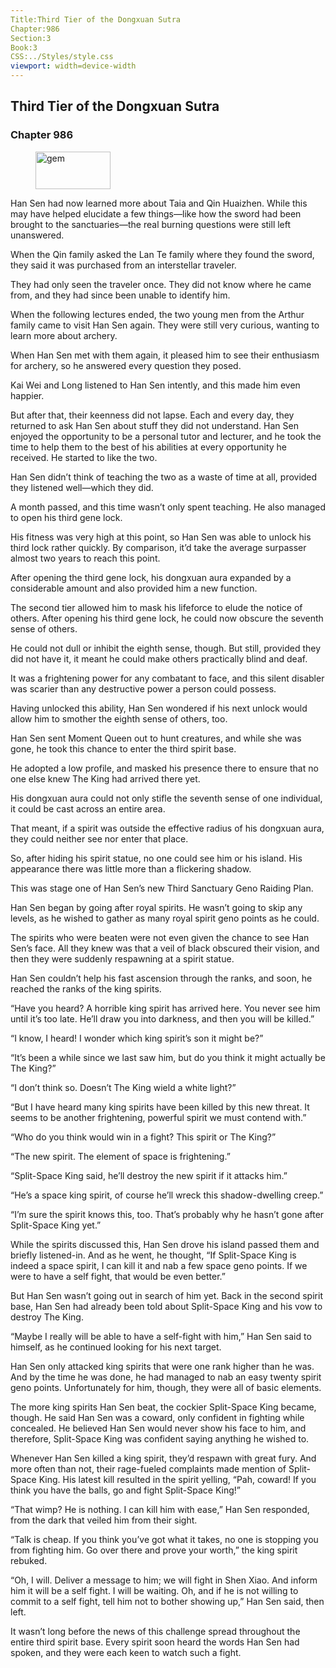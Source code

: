 ```yaml
---
Title:Third Tier of the Dongxuan Sutra 
Chapter:986 
Section:3 
Book:3 
CSS:../Styles/style.css 
viewport: width=device-width
---
```

  
## Third Tier of the Dongxuan Sutra
### Chapter 986
  
<figure>
	<img src="../Images/gem.gif" alt="gem" id="gem" width="120" height="60" />
</figure>
  

  
Han Sen had now learned more about Taia and Qin Huaizhen. While this may have helped elucidate a few things—like how the sword had been brought to the sanctuaries—the real burning questions were still left unanswered.

When the Qin family asked the Lan Te family where they found the sword, they said it was purchased from an interstellar traveler.

They had only seen the traveler once. They did not know where he came from, and they had since been unable to identify him.

When the following lectures ended, the two young men from the Arthur family came to visit Han Sen again. They were still very curious, wanting to learn more about archery.

When Han Sen met with them again, it pleased him to see their enthusiasm for archery, so he answered every question they posed.

Kai Wei and Long listened to Han Sen intently, and this made him even happier.

But after that, their keenness did not lapse. Each and every day, they returned to ask Han Sen about stuff they did not understand. Han Sen enjoyed the opportunity to be a personal tutor and lecturer, and he took the time to help them to the best of his abilities at every opportunity he received. He started to like the two.

Han Sen didn’t think of teaching the two as a waste of time at all, provided they listened well—which they did.

A month passed, and this time wasn’t only spent teaching. He also managed to open his third gene lock.

His fitness was very high at this point, so Han Sen was able to unlock his third lock rather quickly. By comparison, it’d take the average surpasser almost two years to reach this point.

After opening the third gene lock, his dongxuan aura expanded by a considerable amount and also provided him a new function.

The second tier allowed him to mask his lifeforce to elude the notice of others. After opening his third gene lock, he could now obscure the seventh sense of others.

He could not dull or inhibit the eighth sense, though. But still, provided they did not have it, it meant he could make others practically blind and deaf.

It was a frightening power for any combatant to face, and this silent disabler was scarier than any destructive power a person could possess.

Having unlocked this ability, Han Sen wondered if his next unlock would allow him to smother the eighth sense of others, too.

Han Sen sent Moment Queen out to hunt creatures, and while she was gone, he took this chance to enter the third spirit base.

He adopted a low profile, and masked his presence there to ensure that no one else knew The King had arrived there yet.

His dongxuan aura could not only stifle the seventh sense of one individual, it could be cast across an entire area.

That meant, if a spirit was outside the effective radius of his dongxuan aura, they could neither see nor enter that place.

So, after hiding his spirit statue, no one could see him or his island. His appearance there was little more than a flickering shadow.

This was stage one of Han Sen’s new Third Sanctuary Geno Raiding Plan.

Han Sen began by going after royal spirits. He wasn’t going to skip any levels, as he wished to gather as many royal spirit geno points as he could.

The spirits who were beaten were not even given the chance to see Han Sen’s face. All they knew was that a veil of black obscured their vision, and then they were suddenly respawning at a spirit statue.

Han Sen couldn’t help his fast ascension through the ranks, and soon, he reached the ranks of the king spirits.

“Have you heard? A horrible king spirit has arrived here. You never see him until it’s too late. He’ll draw you into darkness, and then you will be killed.”

“I know, I heard! I wonder which king spirit’s son it might be?”

“It’s been a while since we last saw him, but do you think it might actually be The King?”

“I don’t think so. Doesn’t The King wield a white light?”

“But I have heard many king spirits have been killed by this new threat. It seems to be another frightening, powerful spirit we must contend with.”

“Who do you think would win in a fight? This spirit or The King?”

“The new spirit. The element of space is frightening.”

“Split-Space King said, he’ll destroy the new spirit if it attacks him.”

“He’s a space king spirit, of course he’ll wreck this shadow-dwelling creep.”

“I’m sure the spirit knows this, too. That’s probably why he hasn’t gone after Split-Space King yet.”

While the spirits discussed this, Han Sen drove his island passed them and briefly listened-in. And as he went, he thought, “If Split-Space King is indeed a space spirit, I can kill it and nab a few space geno points. If we were to have a self fight, that would be even better.”

But Han Sen wasn’t going out in search of him yet. Back in the second spirit base, Han Sen had already been told about Split-Space King and his vow to destroy The King.

“Maybe I really will be able to have a self-fight with him,” Han Sen said to himself, as he continued looking for his next target.

Han Sen only attacked king spirits that were one rank higher than he was. And by the time he was done, he had managed to nab an easy twenty spirit geno points. Unfortunately for him, though, they were all of basic elements.

The more king spirits Han Sen beat, the cockier Split-Space King became, though. He said Han Sen was a coward, only confident in fighting while concealed. He believed Han Sen would never show his face to him, and therefore, Split-Space King was confident saying anything he wished to.

Whenever Han Sen killed a king spirit, they’d respawn with great fury. And more often than not, their rage-fueled complaints made mention of Split-Space King. His latest kill resulted in the spirit yelling, “Pah, coward! If you think you have the balls, go and fight Split-Space King!”

“That wimp? He is nothing. I can kill him with ease,” Han Sen responded, from the dark that veiled him from their sight.

“Talk is cheap. If you think you’ve got what it takes, no one is stopping you from fighting him. Go over there and prove your worth,” the king spirit rebuked.

“Oh, I will. Deliver a message to him; we will fight in Shen Xiao. And inform him it will be a self fight. I will be waiting. Oh, and if he is not willing to commit to a self fight, tell him not to bother showing up,” Han Sen said, then left.

It wasn’t long before the news of this challenge spread throughout the entire third spirit base. Every spirit soon heard the words Han Sen had spoken, and they were each keen to watch such a fight.
